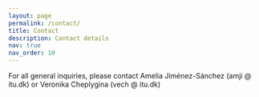 ```yaml
---
layout: page
permalink: /contact/
title: Contact
description: Contact details
nav: true
nav_order: 10
---
```


For all general inquiries, please contact Amelia Jiménez-Sánchez (amji @ itu.dk) or Veronika Cheplygina (vech @ itu.dk)